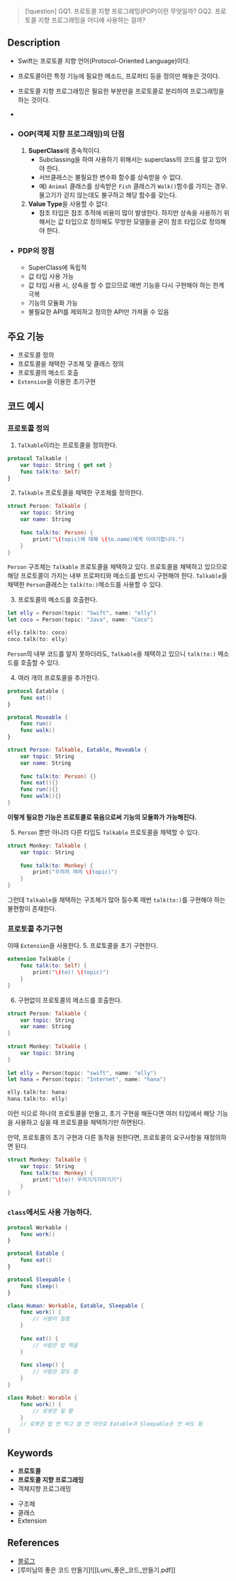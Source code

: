 >[!question]
>GQ1. 프로토콜 지향 프로그래밍(POP)이란 무엇일까?
>GQ2. 프로토콜 지향 프로그래밍을 어디에 사용하는 걸까?
## Description
- Swift는 프로토콜 지향 언어(Protocol-Oriented Language)이다.
- 프로토콜이란 특정 기능에 필요한 메소드, 프로퍼티 등을 정의만 해놓은 것이다.
- 프로토콜 지향 프로그래밍은 필요한 부분만을 프로토콜로 분리하여 프로그래밍을 하는 것이다.
- 
- ### OOP(객체 지향 프로그래밍)의 단점
	1. **SuperClass**에 종속적이다.
		- Subclassing을 하여 사용하기 위해서는 superclass의 코드를 알고 있어야 한다.
		- 서브클래스는 불필요한 변수화 함수를 상속받을 수 없다.
		- 예) `Animal` 클래스를 상속받은 `Fish` 클래스가 `Walk()`함수를 가지는 경우. 물고기가 걷지 않는데도 불구하고 해당 함수를 갖는다.
	2. **Value Type**을 사용할 수 없다.
		- 참조 타입은 참조 추적에 비용이 많이 발생한다. 하지만 상속을 사용하기 위해서는 값 타입으로 정의해도 무방한 모델들을 굳이 참조 타입으로 정의해야 한다.
	
- ### PDP의 장점
	- SuperClass에 독립적
	- 값 타입 사용 가능
	- 값 타입 사용 시, 상속을 할 수 없으므로 매번 기능을 다시 구현해야 하는 한계 극복
	- 기능의 모듈화 가능
	- 불필요한 API를 제외하고 정의한 API만 가져올 수 있음

## 주요 기능
+ 프로토콜 정의
+ 프로토콜을 채택한 구조체 및 클래스 정의
+ 프로토콜의 메소드 호출
+ `Extension`을 이용한 초기구현

## 코드 예시

### 프로토콜 정의
1. `Talkable`이라는 프로토콜을 정의한다.
```swift
protocol Talkable {
	var topic: String { get set }
	func talk(to: Self)
}
```
2. `Talkable` 프로토콜을 채택한 구조체를 정의한다.
```swift
struct Person: Talkable {
	var topic: String
	var name: String
	
	func talk(to: Person) {
		print("\(topic)에 대해 \(to.name)에게 이야기합니다.")
	}
}
```
`Person` 구조체는 `Talkable` 프로토콜을 채택하고 있다. 프로토콜을 채택하고 있으므로 해당 프로토콜이 가지는 내부 프로퍼티와 메소드를 반드시 구현해야 한다. `Talkable`을 채택한 `Person`클래스는 `talk(to:)`메소드를 사용할 수 있다.

3. 프로토콜의 메소드를 호출한다.
```swift
let elly = Person(topic: "Swift", name: "elly")
let coco = Person(topic: "Java", name: "Coco")

elly.talk(to: coco)
coco.talk(to: elly)
```
`Person`의 내부 코드를 알지 못하더라도, `Talkable`을 채택하고 있으니 `talk(to:)` 메소드를 호출할 수 있다.

4. 여러 개의 프로토콜을 추가한다.
```swift
protocol Eatable {
	func eat()
}

protocol Moveable {
	func run()
	func walk()
}

struct Person: Talkable, Eatable, Moveable {
	var topic: String
	var name: String
	
	func talk(to: Person) {}
	func eat(){}
	func run(){}
	func walk(){}
}
```
**이렇게 필요한 기능은 프로토콜로 묶음으로써 기능의 모듈화가 가능해진다.**

5. `Person` 뿐만 아니라 다른 타입도 `Talkable` 프로토콜을 채택할 수 있다.
```swift
struct Monkey: Talkable {
	var topic: String
	
	func talk(to: Monkey) {
		print("우끼끼 꺄꺄 \(topic)")
	}
}
```
그런데 `Talkable`을 채택하는 구조체가 많아 질수록 매번 `talk(to:)`를 구현해야 하는 불편함이 존재한다.

### 프로토콜 추기구현
이때 `Extension`을 사용한다. 
5. 프로토콜을 초기 구현한다.
```swift
extension Talkable {
	func talk(to: Self) {
		print("\(to)! \(topic)")
	}
}
```
6. 구현없이 프로토콜의 메소드를 호출한다.
```swift
struct Person: Talkable {
	var topic: String
	var name: String
}
	
struct Monkey: Talkable {
	var topic: String
}
	
let elly = Person(topic: "swift", name: "elly")
let hana = Person(topic: "Internet", name: "hana")

elly.talk(to: hana)
hana.talk(to: elly)
```
이런 식으로 하나의 프로토콜을 만들고, 초기 구현을 해둔다면 여러 타입에서 해당 기능을 사용하고 싶을 때 프로토콜을 채택하기만 하면된다.

만약, 프로토콜의 초기 구현과 다른 동작을 원한다면, 프로토콜의 요구사항을 재정의하면 된다.
```swift
struct Monkey: Talkable {
    var topic: String
    func talk(to: Monkey) {
        print("\(to)! 우끼기기기끼기기")
    }
}
```

### `class`에서도 사용 가능하다.
```swift
protocol Workable {
	func work()
}

protocol Eatable {
	func eat()
}

protocol Sleepable {
	func sleep()
}

class Human: Workable, Eatable, Sleepable {
	func work() {
		// 사람이 일함
	}
	
	func eat() {
		// 사람은 밥 먹음
	}
	
	func sleep() {
		// 사람은 잠도 잠
	}
}

class Robot: Worable {
	func work() {
		// 로봇은 일 함
	}
	// 로봇은 밥 안 먹고 잠 안 자므로 Eatable과 Sleepable은 안 써도 됨
}
```

## Keywords
- **프로토콜**
- **프로토콜 지향 프로그래밍**
- 객체지향 프로그래밍
+ 구조체
+ 클래스
+ Extension

## References
- [블로그](https://velog.io/@ellyheetov/Protocol-Oriented-Programming)
- [루미님의 좋은 코드 만들기]![[Lumi_좋은_코드_만들기.pdf]]